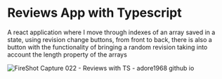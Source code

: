 # Reviews App with Typescript
A react application where I move through indexes of an array saved in a state, using revision change buttons, from front to back, there is also a button with the functionality of bringing a random revision taking into account the length property of the arrays

![FireShot Capture 022 - Reviews with TS - adore1968 github io](https://github.com/adore1968/Reviews-with-TS/assets/101434158/b77bef59-9737-412c-b845-365c7f94731c)
